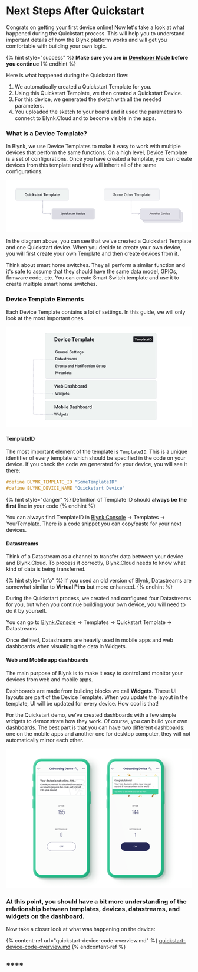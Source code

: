 # Next Steps After Quickstart

Congrats on getting your first device online! Now let's take a look at what happened during the Quickstart process. This will help you to understand important details of how the Blynk platform works and will get you comfortable with building your own logic.

{% hint style="success" %}
**Make sure you are in** [**Developer Mode**](../developer-mode.md) **before you continue**
{% endhint %}

Here is what happened during the Quickstart flow:

1. We automatically created a Quickstart Template for you.
2. Using this Quickstart Template, we then created a Quickstart Device.
3. For this device, we generated the sketch with all the needed parameters.
4. You uploaded the sketch to your board and it used the parameters to connect to Blynk.Cloud and to become visible in the apps.&#x20;

### What is a Device Template?

In Blynk, we use Device Templates to make it easy to work with multiple devices that perform the same functions. On a high level, Device Template is a set of configurations. Once you have created a template, you can create devices from this template and they will inherit all of the same configurations.

![](<../../.gitbook/assets/blynk-quickstart-template-device-relationship (1) (1) (1) (1) (1) (1).jpg>)

In the diagram above, you can see that we've created a Quickstart Template and one Quickstart device. When you decide to create your own device, you will first create your own Template and then create devices from it.

Think about smart home switches. They all perform a similar function and it's safe to assume that they should have the same data model, GPIOs, firmware code, etc. You can create Smart Switch template and use it to create multiple smart home switches.

### Device Template Elements

Each Device Template contains a lot of settings. In this guide, we will only look at the most important ones.

![](../../.gitbook/assets/blynk-quickstart-template-structure.jpg)

#### TemplateID

The most important element of the template is `TemplateID`. This is a unique identifier of every template which should be specified in the code on your device. If you check the code we generated for your device, you will see it there:

```cpp
#define BLYNK_TEMPLATE_ID "SomeTemplateID"
#define BLYNK_DEVICE_NAME "Quickstart Device"
```

{% hint style="danger" %}
&#x20;Definition of Template ID should **always be** **the** **first** line in your code
{% endhint %}

You can always find TemplateID in [Blynk.Console](https://blynk.cloud) → Templates → YourTemplate. There is a code snippet you can copy/paste for your next devices.

#### Datastreams

Think of a Datastream as a channel to transfer data between your device and Blynk.Cloud. To process it correctly, Blynk.Cloud needs to know what kind of data is being transferred.

{% hint style="info" %}
If you used an old version of Blynk, Datastreams are somewhat similar to **Virtual Pins** but more enhanced.
{% endhint %}

During the Quickstart process, we created and configured four Datastreams for you, but when you continue building your own device, you will need to do it by yourself.

You can go to [Blynk.Console](https://blynk.cloud) → Templates → Quickstart Template → Datastreams

Once defined, Datastreams are heavily used in mobile apps and web dashboards when visualizing the data in Widgets.

#### Web and Mobile app dashboards

The main purpose of Blynk is to make it easy to control and monitor your devices from web and mobile apps.

Dashboards are made from building blocks we call **Widgets**. These UI layouts are part of the Device Template. When you update the layout in the template, UI will be updated for every device. How cool is that!

For the Quickstart demo, we've created dashboards with a few simple widgets to demonstrate how they work. Of course, you can build your own dashboards. The best part is that you can have two different dashboards: one on the mobile apps and another one for desktop computer, they will not automatically mirror each other.

![](../../.gitbook/assets/onboarding-device-dashboard.png)

### **At this point, you should have a bit more understanding of the relationship between templates, devices, datastreams, and widgets on the dashboard.**

Now take a closer look at what was happening on the device:

{% content-ref url="quickstart-device-code-overview.md" %}
[quickstart-device-code-overview.md](quickstart-device-code-overview.md)
{% endcontent-ref %}

## \*\*\*\*
